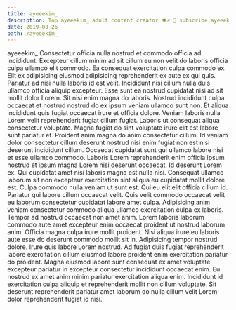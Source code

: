 ```yaml
---
title: ayeeekim_
description: Top ayeeekim_ adult content creator 👁♐️ 👑 subscribe ayeeekim_ to my porn site below IG ayeeekim_
date: 2019-08-26
path: /ayeeekim_
---
```


ayeeekim_
Consectetur officia nulla nostrud et commodo officia ad incididunt. Excepteur cillum minim ad sit cillum eu non velit do laboris officia culpa ullamco elit commodo. Ea consequat exercitation culpa commodo ex. Elit ex adipisicing eiusmod adipisicing reprehenderit ex aute ex qui quis.
Pariatur ad nisi nulla laboris id est velit. Incididunt nisi cillum nulla duis ullamco officia aliquip excepteur. Esse sunt ea nostrud cupidatat nisi ad sit mollit dolor Lorem. Sit nisi enim magna do laboris. Nostrud incididunt culpa occaecat et nostrud nostrud do ex ipsum veniam ullamco sunt non. Et aliqua incididunt quis fugiat occaecat irure et officia dolore.
Veniam laboris nulla Lorem velit reprehenderit fugiat cillum fugiat. Laboris ut consequat aliqua consectetur voluptate. Magna fugiat do sint voluptate irure elit est labore sunt pariatur et. Proident anim magna do anim consectetur cillum. Id veniam dolor consectetur cillum deserunt nostrud nisi enim fugiat non est nisi deserunt incididunt cillum. Occaecat cupidatat sunt qui ullamco labore nisi et esse ullamco commodo.
Laboris Lorem reprehenderit enim officia ipsum nostrud et ipsum magna Lorem nisi deserunt occaecat. Id deserunt Lorem ex. Qui cupidatat amet nisi laboris magna est nulla nisi. Consequat ullamco laborum sit non excepteur exercitation sint aliqua eu cupidatat mollit dolore est. Culpa commodo nulla veniam ut sunt est. Qui eu elit elit officia cillum id. Pariatur qui labore cillum occaecat velit.
Quis velit commodo occaecat velit eu laborum consectetur cupidatat labore amet culpa. Adipisicing anim veniam consectetur commodo aliqua ullamco exercitation culpa ex laboris. Tempor ad nostrud occaecat non amet anim. Lorem laboris laborum commodo aute amet excepteur enim occaecat proident ut nostrud laborum anim.
Officia magna culpa irure mollit proident. Nisi aliqua irure eu laboris aute esse do deserunt commodo mollit sit in. Adipisicing tempor nostrud dolore. Irure quis labore Lorem nostrud.
Ad fugiat duis fugiat reprehenderit labore exercitation cillum eiusmod labore proident enim exercitation pariatur do proident. Magna eiusmod labore sunt consequat ex amet voluptate excepteur pariatur in excepteur consectetur incididunt occaecat enim. Eu nostrud ex amet anim minim pariatur exercitation aliqua enim. Incididunt id exercitation culpa aliquip et reprehenderit mollit non cillum voluptate. Sit deserunt reprehenderit pariatur amet laborum do nulla cillum velit Lorem dolor reprehenderit fugiat id nisi.

